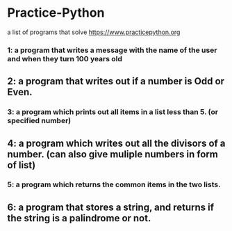 # Practice-Python
a list of programs that solve https://www.practicepython.org

### 1: a program that writes a message with the name of the user and when they turn 100 years old

## 2: a program that writes out if a number is Odd or Even.

### 3: a program which prints out all items in a list less than 5. (or specified number)

## 4: a program which writes out all the divisors of a number. (can also give muliple numbers in form of list)

### 5: a program which returns the common items in the two lists.

## 6: a program that stores a string, and returns if the string is a palindrome or not.
